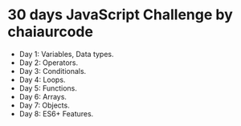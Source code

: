 # 30 days JavaScript Challenge by chaiaurcode

-   Day 1: Variables, Data types.
-   Day 2: Operators.
-   Day 3: Conditionals.
-   Day 4: Loops.
-   Day 5: Functions.
-   Day 6: Arrays.
-   Day 7: Objects.
-   Day 8: ES6+ Features.
